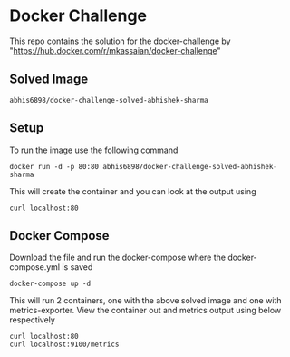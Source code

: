 # Docker Challenge

This repo contains the solution for the docker-challenge by "https://hub.docker.com/r/mkassaian/docker-challenge"

## Solved Image

```
abhis6898/docker-challenge-solved-abhishek-sharma
```
## Setup
To run the image use the following command
```
docker run -d -p 80:80 abhis6898/docker-challenge-solved-abhishek-sharma
```
This will create the container and you can look at the output using
```
curl localhost:80
```

## Docker Compose
Download the file and run the docker-compose where the docker-compose.yml is saved
```
docker-compose up -d
```
This will run 2 containers, one with the above solved image and one with metrics-exporter. View the container out and metrics output using below respectively
```
curl localhost:80
curl localhost:9100/metrics
```